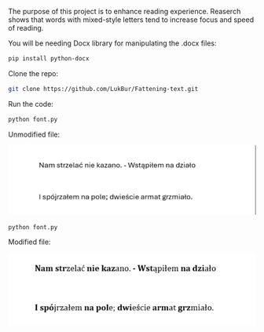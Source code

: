 The purpose of this project is to enhance reading experience. Reaserch shows that words with mixed-style letters tend to increase focus and speed of reading.

You will be needing Docx library for manipulating the .docx files:

```bash
pip install python-docx
```

Clone the repo:

```bash
git clone https://github.com/LukBur/Fattening-text.git
```
Run the code:

```bash
python font.py
```
Unmodified file:

![alt text](image.png)

```bash 
python font.py
```

Modified file:

![alt text](image-1.png)
